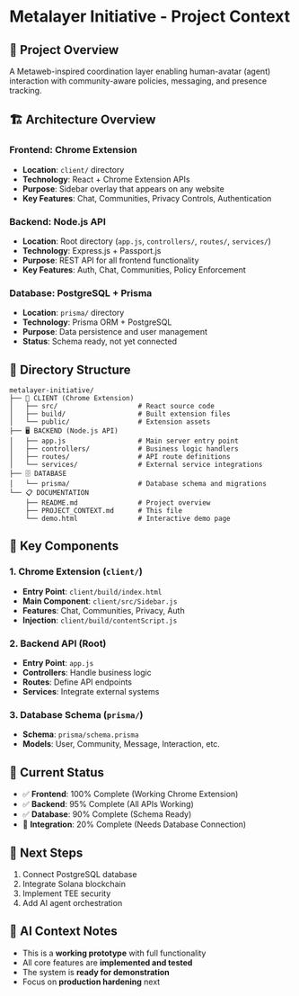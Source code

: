 # Metalayer Initiative - Project Context

## 🎯 **Project Overview**
A Metaweb-inspired coordination layer enabling human-avatar (agent) interaction with community-aware policies, messaging, and presence tracking.

## 🏗️ **Architecture Overview**

### **Frontend: Chrome Extension**
- **Location**: `client/` directory
- **Technology**: React + Chrome Extension APIs
- **Purpose**: Sidebar overlay that appears on any website
- **Key Features**: Chat, Communities, Privacy Controls, Authentication

### **Backend: Node.js API**
- **Location**: Root directory (`app.js`, `controllers/`, `routes/`, `services/`)
- **Technology**: Express.js + Passport.js
- **Purpose**: REST API for all frontend functionality
- **Key Features**: Auth, Chat, Communities, Policy Enforcement

### **Database: PostgreSQL + Prisma**
- **Location**: `prisma/` directory
- **Technology**: Prisma ORM + PostgreSQL
- **Purpose**: Data persistence and user management
- **Status**: Schema ready, not yet connected

## 📁 **Directory Structure**

```
metalayer-initiative/
├── 📱 CLIENT (Chrome Extension)
│   ├── src/                    # React source code
│   ├── build/                  # Built extension files
│   └── public/                 # Extension assets
├── 🖥️ BACKEND (Node.js API)
│   ├── app.js                  # Main server entry point
│   ├── controllers/            # Business logic handlers
│   ├── routes/                 # API route definitions
│   └── services/               # External service integrations
├── 🗄️ DATABASE
│   └── prisma/                 # Database schema and migrations
└── 📋 DOCUMENTATION
    ├── README.md               # Project overview
    ├── PROJECT_CONTEXT.md      # This file
    └── demo.html               # Interactive demo page
```

## 🔧 **Key Components**

### **1. Chrome Extension (`client/`)**
- **Entry Point**: `client/build/index.html`
- **Main Component**: `client/src/Sidebar.js`
- **Features**: Chat, Communities, Privacy, Auth
- **Injection**: `client/build/contentScript.js`

### **2. Backend API (Root)**
- **Entry Point**: `app.js`
- **Controllers**: Handle business logic
- **Routes**: Define API endpoints
- **Services**: Integrate external systems

### **3. Database Schema (`prisma/`)**
- **Schema**: `prisma/schema.prisma`
- **Models**: User, Community, Message, Interaction, etc.

## 🚀 **Current Status**
- ✅ **Frontend**: 100% Complete (Working Chrome Extension)
- ✅ **Backend**: 95% Complete (All APIs Working)
- ✅ **Database**: 90% Complete (Schema Ready)
- 🔄 **Integration**: 20% Complete (Needs Database Connection)

## 🎯 **Next Steps**
1. Connect PostgreSQL database
2. Integrate Solana blockchain
3. Implement TEE security
4. Add AI agent orchestration

## 🤖 **AI Context Notes**
- This is a **working prototype** with full functionality
- All core features are **implemented and tested**
- The system is **ready for demonstration**
- Focus on **production hardening** next
